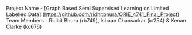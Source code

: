 Project Name - [Graph Based Semi Supervised Learning on Limited Labelled Data] (https://github.com/ridhitbhura/ORIE_4741_Final_Project)<br>
Team Members - Ridhit Bhura (rb749), Ishaan Chansarkar (ic254) & Kenan Clarke (kc676)
